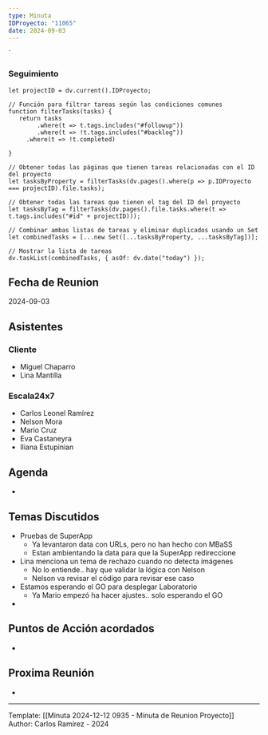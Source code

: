 ```yaml
---
type: Minuta
IDProyecto: "11065"
date: 2024-09-03
---
```

`

### Seguimiento

```dataviewjs
let projectID = dv.current().IDProyecto;

// Función para filtrar tareas según las condiciones comunes
function filterTasks(tasks) {
   return tasks
        .where(t => t.tags.includes("#followup"))
        .where(t => !t.tags.includes("#backlog"))
     .where(t => !t.completed)
        
}

// Obtener todas las páginas que tienen tareas relacionadas con el ID del proyecto
let tasksByProperty = filterTasks(dv.pages().where(p => p.IDProyecto === projectID).file.tasks);

// Obtener todas las tareas que tienen el tag del ID del proyecto
let tasksByTag = filterTasks(dv.pages().file.tasks.where(t => t.tags.includes("#id" + projectID)));

// Combinar ambas listas de tareas y eliminar duplicados usando un Set
let combinedTasks = [...new Set([...tasksByProperty, ...tasksByTag])];

// Mostrar la lista de tareas
dv.taskList(combinedTasks, { asOf: dv.date("today") });
 ```
## Fecha de Reunion
2024-09-03

## Asistentes

### Cliente
* Miguel Chaparro
* Lina Mantilla
### Escala24x7
- Carlos Leonel Ramírez
- Nelson Mora
- Mario Cruz
- Eva Castaneyra
- Iliana Estupinian

## Agenda
* 
## Temas Discutidos
*  Pruebas de SuperApp
	* Ya levantaron data con URLs, pero no han hecho con MBaSS
	* Estan ambientando la data para que la SuperApp redireccione
* Lina menciona un tema de rechazo cuando no detecta imágenes
	* No lo entiende.. hay que validar la lógica con Nelson
	* Nelson va revisar el código para revisar ese caso
* Estamos esperando el GO para desplegar Laboratorio
	* Ya Mario empezó ha hacer ajustes.. solo esperando el GO
* 

## Puntos de Acción acordados
- 

## Proxima Reunión
*   

---
Template: [[Minuta 2024-12-12 0935 - Minuta de Reunion Proyecto]]
Author: Carlos Ramírez - 2024
